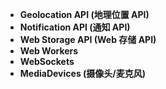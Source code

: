 - **Geolocation API (地理位置 API)**
- **Notification API (通知 API)**
- **Web Storage API (Web 存储 API)**
- **Web Workers**
- **WebSockets**
- **MediaDevices (摄像头/麦克风)**